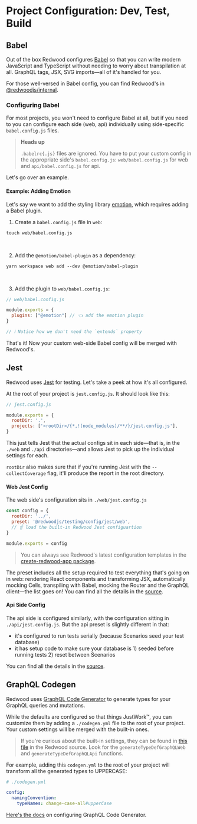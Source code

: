 # Project Configuration: Dev, Test, Build

## Babel

Out of the box Redwood configures [Babel](https://babeljs.io/) so that you can write modern JavaScript and TypeScript without needing to worry about transpilation at all.
GraphQL tags, JSX, SVG imports—all of it's handled for you.

For those well-versed in Babel config, you can find Redwood's in [@redwoodjs/internal](https://github.com/redwoodjs/redwood/tree/main/packages/internal/src/build/babel).

### Configuring Babel

For most projects, you won't need to configure Babel at all, but if you need to you can configure each side (web, api) individually using side-specific `babel.config.js` files.

> **Heads up**
>
> `.babelrc{.js}` files are ignored.
> You have to put your custom config in the appropriate side's `babel.config.js`: `web/babel.config.js` for web and `api/babel.config.js` for api.

Let's go over an example.

#### Example: Adding Emotion

Let's say we want to add the styling library [emotion](https://emotion.sh), which requires adding a Babel plugin.

1. Create a `babel.config.js` file in `web`:
```shell
touch web/babel.config.js
```
<br />

2. Add the `@emotion/babel-plugin` as a dependency:
```shell
yarn workspace web add --dev @emotion/babel-plugin
```
<br />

3. Add the plugin to `web/babel.config.js`:
```js
// web/babel.config.js

module.exports = {
  plugins: ["@emotion"] // 👈 add the emotion plugin
}

// ℹ️ Notice how we don't need the `extends` property
```

That's it!
Now your custom web-side Babel config will be merged with Redwood's.

## Jest

Redwood uses [Jest](https://jestjs.io/) for testing.
Let's take a peek at how it's all configured.

At the root of your project is `jest.config.js`. 
It should look like this:

```js
// jest.config.js

module.exports = {
  rootDir: '.',
  projects: ['<rootDir>/{*,!(node_modules)/**/}/jest.config.js'],
}
```

This just tells Jest that the actual configs sit in each side—that is, in the `./web` and `./api` directories—and allows Jest to pick up the individual settings for each.

`rootDir` also makes sure that if you're running Jest with the `--collectCoverage` flag, it'll produce the report in the root directory.

#### Web Jest Config

The web side's configuration sits in `./web/jest.config.js`

```js
const config = {
  rootDir: '../',
  preset: '@redwoodjs/testing/config/jest/web',
  // ☝️ load the built-in Redwood Jest configuartion
}

module.exports = config
```

> You can always see Redwood's latest configuration templates in the [create-redwood-app package](https://github.com/redwoodjs/redwood/blob/main/packages/create-redwood-app/template/web/jest.config.js).

The preset includes all the setup required to test everything that's going on in web: rendering React components and transforming JSX, automatically mocking Cells, transpiling with Babel, mocking the Router and the GraphQL client—the list goes on!
You can find all the details in the [source](https://github.com/redwoodjs/redwood/blob/main/packages/testing/config/jest/web/jest-preset.js).

#### Api Side Config

The api side is configured similarly, with the configuration sitting in `./api/jest.config.js`.
But the api preset is slightly different in that:

- it's configured to run tests serially (because Scenarios seed your test database)
- it has setup code to make sure your database is 1) seeded before running tests 2) reset between Scenarios

You can find all the details in the [source](https://github.com/redwoodjs/redwood/blob/main/packages/testing/config/jest/api/jest-preset.js).

## GraphQL Codegen

Redwood uses [GraphQL Code Generator](https://www.graphql-code-generator.com) to generate types for your GraphQL queries and mutations.

While the defaults are configured so that things JustWork™️, you can customize them by adding a `./codegen.yml` file to the root of your project.
Your custom settings will be merged with the built-in ones.

> If you're curious about the built-in settings, they can be found in [this file](https://github.com/redwoodjs/redwood/blob/main/packages/internal/src/generate/typeDefinitions.ts) in the Redwood source. Look for the `generateTypeDefGraphQLWeb` and `generateTypeDefGraphQLApi` functions.

For example, adding this `codegen.yml` to the root of your project will transform all the generated types to UPPERCASE:

```yml
# ./codegen.yml

config:
  namingConvention:
    typeNames: change-case-all#upperCase
```

[Here's the docs](https://www.graphql-code-generator.com/docs/config-reference/config-field) on configuring GraphQL Code Generator.
